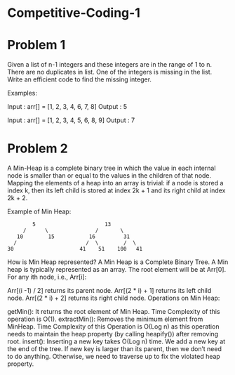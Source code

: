 # Competitive-Coding-1

# Problem 1

Given a list of n-1 integers and these integers are in the range of 1 to n. There are no duplicates in list. One of the integers is missing in the list. Write an efficient code to find the missing integer.

Examples:

Input : arr[] = [1, 2, 3, 4, 6, 7, 8]
Output : 5

Input : arr[] = [1, 2, 3, 4, 5, 6, 8, 9]
Output : 7


# Problem 2

A Min-Heap is a complete binary tree in which the value in each internal node is smaller than or equal to the values in the children of that node.
Mapping the elements of a heap into an array is trivial: if a node is stored a index k, then its left child is stored at index 2k + 1 and its right child at index 2k + 2.

Example of Min Heap:

            5                      13
         /      \               /       \  
       10        15           16         31 
      /                      /  \        /  \
    30                     41    51    100   41
How is Min Heap represented?
A Min Heap is a Complete Binary Tree. A Min heap is typically represented as an array. The root element will be at Arr[0]. For any ith node, i.e., Arr[i]:

Arr[(i -1) / 2] returns its parent node.
Arr[(2 * i) + 1] returns its left child node.
Arr[(2 * i) + 2] returns its right child node.
Operations on Min Heap:

getMin(): It returns the root element of Min Heap. Time Complexity of this operation is O(1).
extractMin(): Removes the minimum element from MinHeap. Time Complexity of this Operation is O(Log n) as this operation needs to maintain the heap property (by calling heapify()) after removing root.
insert(): Inserting a new key takes O(Log n) time. We add a new key at the end of the tree. If new key is larger than its parent, then we don’t need to do anything. Otherwise, we need to traverse up to fix the violated heap property.
